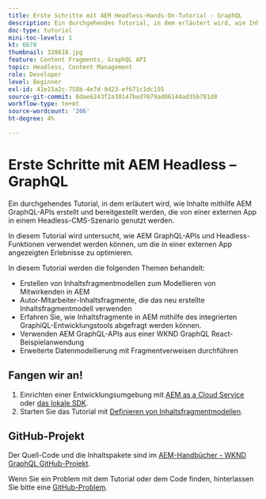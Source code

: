 ```yaml
---
title: Erste Schritte mit AEM Headless-Hands-On-Tutorial - GraphQL
description: Ein durchgehendes Tutorial, in dem erläutert wird, wie Inhalte mithilfe AEM GraphQL-APIs erstellt und bereitgestellt werden.
doc-type: tutorial
mini-toc-levels: 1
kt: 6678
thumbnail: 328618.jpg
feature: Content Fragments, GraphQL API
topic: Headless, Content Management
role: Developer
level: Beginner
exl-id: 41e15a2c-758b-4e7d-9d23-ef671c1dc155
source-git-commit: 0dae6243f2a30147bed7079ad06144ad35b781d8
workflow-type: tm+mt
source-wordcount: '206'
ht-degree: 4%

---
```


# Erste Schritte mit AEM Headless – GraphQL

Ein durchgehendes Tutorial, in dem erläutert wird, wie Inhalte mithilfe AEM GraphQL-APIs erstellt und bereitgestellt werden, die von einer externen App in einem Headless-CMS-Szenario genutzt werden.

In diesem Tutorial wird untersucht, wie AEM GraphQL-APIs und Headless-Funktionen verwendet werden können, um die in einer externen App angezeigten Erlebnisse zu optimieren.

In diesem Tutorial werden die folgenden Themen behandelt:

* Erstellen von Inhaltsfragmentmodellen zum Modellieren von Mitwirkenden in AEM
* Autor-Mitarbeiter-Inhaltsfragmente, die das neu erstellte Inhaltsfragmentmodell verwenden
* Erfahren Sie, wie Inhaltsfragmente in AEM mithilfe des integrierten GraphiQL-Entwicklungstools abgefragt werden können.
* Verwenden AEM GraphQL-APIs aus einer WKND GraphQL React-Beispielanwendung
* Erweiterte Datenmodellierung mit Fragmentverweisen durchführen

## Fangen wir an!

1. Einrichten einer Entwicklungsumgebung mit [AEM as a Cloud Service](../quick-setup/cloud-service.md) oder [das lokale SDK](../quick-setup/local-sdk.md).
2. Starten Sie das Tutorial mit [Definieren von Inhaltsfragmentmodellen](content-fragment-models.md).

## GitHub-Projekt

Der Quell-Code und die Inhaltspakete sind im [AEM-Handbücher - WKND GraphQL GitHub-Projekt](https://github.com/adobe/aem-guides-wknd-graphql).

Wenn Sie ein Problem mit dem Tutorial oder dem Code finden, hinterlassen Sie bitte eine [GitHub-Problem](https://github.com/adobe/aem-guides-wknd-graphql/issues).
